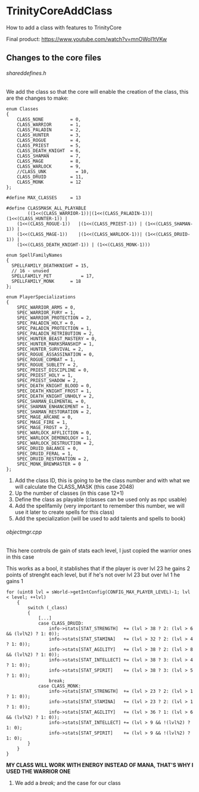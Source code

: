 # TrinityCoreAddClass
How to add a class with features to TrinityCore

Final product: https://www.youtube.com/watch?v=mnOWoI1tVKw

## Changes to the core files

###### shareddefines.h
We add the class so that the core will enable the creation of the class, this are the changes to make:
```
enum Classes
{
    CLASS_NONE          = 0,
    CLASS_WARRIOR       = 1,
    CLASS_PALADIN       = 2,
    CLASS_HUNTER        = 3,
    CLASS_ROGUE         = 4,
    CLASS_PRIEST        = 5,
    CLASS_DEATH_KNIGHT  = 6,
    CLASS_SHAMAN        = 7,
    CLASS_MAGE          = 8,
    CLASS_WARLOCK       = 9,
    //CLASS_UNK           = 10,
    CLASS_DRUID         = 11,
    CLASS_MONK          = 12
};

#define MAX_CLASSES     = 13

#define CLASSMASK_ALL_PLAYABLE 
        ((1<<(CLASS_WARRIOR-1))|(1<<(CLASS_PALADIN-1))| (1<<(CLASS_HUNTER-1)) |
    (1<<(CLASS_ROGUE-1))   |(1<<(CLASS_PRIEST-1)) | (1<<(CLASS_SHAMAN-1)) | 
    (1<<(CLASS_MAGE-1))    |(1<<(CLASS_WARLOCK-1))| (1<<(CLASS_DRUID-1)) |  
    (1<<(CLASS_DEATH_KNIGHT-1)) | (1<<(CLASS_MONK-1)))
    
enum SpellFamilyNames
{
  SPELLFAMILY_DEATHKNIGHT = 15,
  // 16 - unused
  SPELLFAMILY_PET	        = 17,
  SPELLFAMILY_MONK		= 18 
};

enum PlayerSpecializations
{
    SPEC_WARRIOR_ARMS = 0,
    SPEC_WARRIOR_FURY = 1,
    SPEC_WARRIOR_PROTECTION = 2,
    SPEC_PALADIN_HOLY = 0,
    SPEC_PALADIN_PROTECTION = 1,
    SPEC_PALADIN_RETRIBUTION = 2,
    SPEC_HUNTER_BEAST_MASTERY = 0,
    SPEC_HUNTER_MARKSMANSHIP = 1,
    SPEC_HUNTER_SURVIVAL = 2,
    SPEC_ROGUE_ASSASSINATION = 0,
    SPEC_ROGUE_COMBAT = 1,
    SPEC_ROGUE_SUBLETY = 2,
    SPEC_PRIEST_DISCIPLINE = 0,
    SPEC_PRIEST_HOLY = 1,
    SPEC_PRIEST_SHADOW = 2,
    SPEC_DEATH_KNIGHT_BLOOD = 0,
    SPEC_DEATH_KNIGHT_FROST = 1,
    SPEC_DEATH_KNIGHT_UNHOLY = 2,
    SPEC_SHAMAN_ELEMENTAL = 0,
    SPEC_SHAMAN_ENHANCEMENT = 1,
    SPEC_SHAMAN_RESTORATION = 2,
    SPEC_MAGE_ARCANE = 0,
    SPEC_MAGE_FIRE = 1,
    SPEC_MAGE_FROST = 2,
    SPEC_WARLOCK_AFFLICTION = 0,
    SPEC_WARLOCK_DEMONOLOGY = 1,
    SPEC_WARLOCK_DESTRUCTION = 2,
    SPEC_DRUID_BALANCE = 0,
    SPEC_DRUID_FERAL = 1,
    SPEC_DRUID_RESTORATION = 2,
    SPEC_MONK_BREWMASTER = 0
};
```
1. Add the class ID, this is going to be the class number and with what we will calculate the CLASS_MASK (this case 2048)
2. Up the number of classes (in this case 12+1)
3. Define the class as playable (classes can be used only as npc usable)
4. Add the spellfamily (very important to remember this number, we will use it later to create spells for this class)
5. Add the specialization (will be used to add talents and spells to book)

###### objectmgr.cpp
This here controls de gain of stats each level, I just copied the warrior ones in this case

This works as a bool, it stablishes that if the player is over lvl 23 he gains 2 points of strenght each level, but if he's not over lvl 23 but over lvl 1 he gains 1
```
for (uint8 lvl = sWorld->getIntConfig(CONFIG_MAX_PLAYER_LEVEL)-1; lvl < level; ++lvl)
    {
        switch (_class)
        {
            [...]        
            case CLASS_DRUID:
                info->stats[STAT_STRENGTH]  += (lvl > 38 ? 2: (lvl > 6 && (lvl%2) ? 1: 0));
                info->stats[STAT_STAMINA]   += (lvl > 32 ? 2: (lvl > 4 ? 1: 0));
                info->stats[STAT_AGILITY]   += (lvl > 38 ? 2: (lvl > 8 && (lvl%2) ? 1: 0));
                info->stats[STAT_INTELLECT] += (lvl > 38 ? 3: (lvl > 4 ? 1: 0));
                info->stats[STAT_SPIRIT]    += (lvl > 38 ? 3: (lvl > 5 ? 1: 0));
                break;
	        case CLASS_MONK:
                info->stats[STAT_STRENGTH]  += (lvl > 23 ? 2: (lvl > 1  ? 1: 0));
                info->stats[STAT_STAMINA]   += (lvl > 23 ? 2: (lvl > 1  ? 1: 0));
                info->stats[STAT_AGILITY]   += (lvl > 36 ? 1: (lvl > 6 && (lvl%2) ? 1: 0));
                info->stats[STAT_INTELLECT] += (lvl > 9 && !(lvl%2) ? 1: 0);
                info->stats[STAT_SPIRIT]    += (lvl > 9 && !(lvl%2) ? 1: 0);
        }
    }
}
```
**MY CLASS WILL WORK WITH ENERGY INSTEAD OF MANA, THAT'S WHY I USED THE WARRIOR ONE**
1. We add a *break;* and the case for our class
